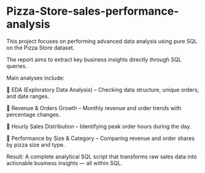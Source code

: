 # Pizza-Store-sales-performance-analysis

This project focuses on performing advanced data analysis using pure SQL on the Pizza Store dataset.

The report aims to extract key business insights directly through SQL queries.

Main analyses include:

🔹 EDA (Exploratory Data Analysis) – Checking data structure, unique orders, and date ranges.

🔹 Revenue & Orders Growth – Monthly revenue and order trends with percentage changes.

🔹 Hourly Sales Distribution – Identifying peak order hours during the day.

🔹 Performance by Size & Category – Comparing revenue and order shares by pizza size and type.

Result: A complete analytical SQL script that transforms raw sales data into actionable business insights — all within SQL.

